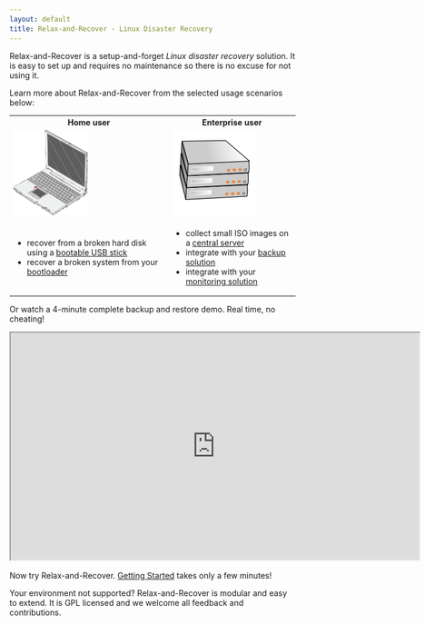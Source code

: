 ```yaml
---
layout: default
title: Relax-and-Recover - Linux Disaster Recovery
---
```


Relax-and-Recover is a setup-and-forget *Linux disaster recovery* solution.
It is easy to set up and requires no maintenance so there is no excuse for not using it.

Learn more about Relax-and-Recover from the selected usage scenarios below:

<table>
<tr>
    <th>Home user</th> <th>Enterprise user</th>
</tr>
<tr class="images">
    <td><img src="/images/laptop.png" alt="Laptop"/></td> <td><img src="/images/servers.png" alt="Servers"/></td>
</tr>
<tr>
<td>
    <ul>
        <li>recover from a broken hard disk using a <a href="/usage/#recovery_from_usb">bootable USB stick</a></li>
        <li>recover a broken system from your <a href="/usage/#rescue_system">bootloader</a></li>
    </ul>
</td>
<td>
    <ul>
        <li>collect small ISO images on a <a href="/usage/#storing_on_a_central_nfs_server">central server</a></li>
        <li>integrate with your <a href="/usage/#backup_integration">backup solution</a></li>
        <li>integrate with your <a href="/usage/#monitoring_integration">monitoring solution</a></li>
    </ul>
</td>
</tr>
</table>

Or watch a 4-minute complete backup and restore demo. Real time, no cheating!

<iframe width="720" height="400" src="http://www.youtube.com/embed/33326XobwYg" ><p>Relax-and-Recover video</p></iframe>

Now try Relax-and-Recover. [Getting Started](http://relax-and-recover.org/documentation/#getting_started) takes only a few minutes!

Your environment not supported? Relax-and-Recover is modular and easy to extend.
It is GPL licensed and we welcome all feedback and contributions.
